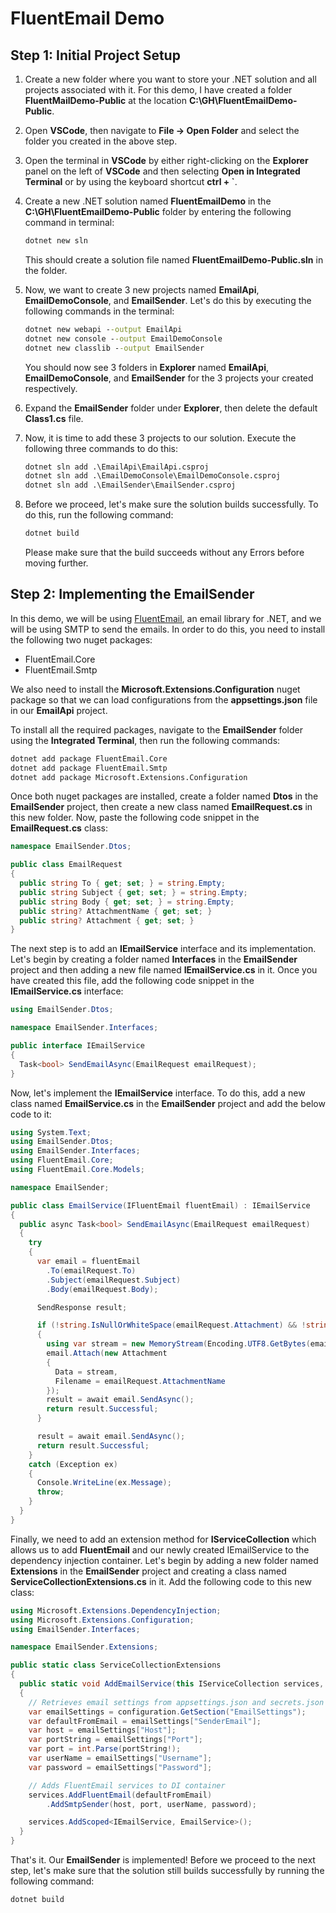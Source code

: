 # FluentEmail Demo

## Step 1: Initial Project Setup

1. Create a new folder where you want to store your .NET solution and all projects associated with it. For this demo, I have created a folder **FluentMailDemo-Public** at the location **C:\GH\FluentEmailDemo-Public**.
2. Open **VSCode**, then navigate to **File -> Open Folder** and select the folder you created in the above step.
3. Open the terminal in **VSCode** by either right-clicking on the **Explorer** panel on the left of **VSCode** and then selecting **Open in Integrated Terminal** or by using the keyboard shortcut **ctrl + `**.
4. Create a new .NET solution named **FluentEmailDemo** in the **C:\GH\FluentEmailDemo-Public** folder by entering the following command in terminal:  

    ```cmd
    dotnet new sln
    ```

    This should create a solution file named **FluentEmailDemo-Public.sln** in the folder.
5. Now, we want to create 3 new projects named **EmailApi**, **EmailDemoConsole**, and **EmailSender**. Let's do this by executing the following commands in the terminal:

    ```cmd
    dotnet new webapi --output EmailApi
    dotnet new console --output EmailDemoConsole
    dotnet new classlib --output EmailSender
    ```

   You should now see 3 folders in **Explorer** named **EmailApi**, **EmailDemoConsole**, and **EmailSender** for the 3 projects your created respectively.
6. Expand the **EmailSender** folder under **Explorer**, then delete the default **Class1.cs** file.
7. Now, it is time to add these 3 projects to our solution. Execute the following three commands to do this:

    ```cmd
    dotnet sln add .\EmailApi\EmailApi.csproj
    dotnet sln add .\EmailDemoConsole\EmailDemoConsole.csproj
    dotnet sln add .\EmailSender\EmailSender.csproj 
    ```

8. Before we proceed, let's make sure the solution builds successfully. To do this, run the following command:

    ```cmd
    dotnet build
    ```

    Please make sure that the build succeeds without any Errors before moving further.

## Step 2: Implementing the EmailSender

In this demo, we will be using [FluentEmail](https://github.com/lukencode/FluentEmail), an email library for .NET, and we will be using SMTP to send the emails. In order to do this, you need to install the following two nuget packages:

- FluentEmail.Core
- FluentEmail.Smtp

We also need to install the **Microsoft.Extensions.Configuration** nuget package so that we can load configurations from the **appsettings.json** file in our **EmailApi** project.
  
To install all the required packages, navigate to the **EmailSender** folder using the **Integrated Terminal**, then run the following commands:

```cmd
dotnet add package FluentEmail.Core
dotnet add package FluentEmail.Smtp
dotnet add package Microsoft.Extensions.Configuration
```

Once both nuget packages are installed, create a folder named **Dtos** in the **EmailSender** project, then create a new class named **EmailRequest.cs** in this new folder. Now, paste the following code snippet in the **EmailRequest.cs** class:

```cs
namespace EmailSender.Dtos;

public class EmailRequest
{
  public string To { get; set; } = string.Empty;
  public string Subject { get; set; } = string.Empty;
  public string Body { get; set; } = string.Empty;
  public string? AttachmentName { get; set; }
  public string? Attachment { get; set; }
}
```

The next step is to add an **IEmailService** interface and its implementation. Let's begin by creating a folder named **Interfaces** in the **EmailSender** project and then adding a new file named **IEmailService.cs** in it. Once you have created this file, add the following code snippet in the **IEmailService.cs** interface:

```cs
using EmailSender.Dtos;

namespace EmailSender.Interfaces;

public interface IEmailService
{
  Task<bool> SendEmailAsync(EmailRequest emailRequest);
}
```

Now, let's implement the **IEmailService** interface. To do this, add a new class named **EmailService.cs** in the **EmailSender** project and add the below code to it:

```cs
using System.Text;
using EmailSender.Dtos;
using EmailSender.Interfaces;
using FluentEmail.Core;
using FluentEmail.Core.Models;

namespace EmailSender;

public class EmailService(IFluentEmail fluentEmail) : IEmailService
{
  public async Task<bool> SendEmailAsync(EmailRequest emailRequest)
  {
    try
    {
      var email = fluentEmail
        .To(emailRequest.To)
        .Subject(emailRequest.Subject)
        .Body(emailRequest.Body);

      SendResponse result;

      if (!string.IsNullOrWhiteSpace(emailRequest.Attachment) && !string.IsNullOrWhiteSpace(emailRequest.AttachmentName))
      {
        using var stream = new MemoryStream(Encoding.UTF8.GetBytes(emailRequest.Attachment));
        email.Attach(new Attachment
        {
          Data = stream,
          Filename = emailRequest.AttachmentName
        });
        result = await email.SendAsync();
        return result.Successful;
      }

      result = await email.SendAsync();
      return result.Successful;
    }
    catch (Exception ex)
    {
      Console.WriteLine(ex.Message);
      throw;
    }
  }
}
```

Finally, we need to add an extension method for **IServiceCollection** which allows us to add **FluentEmail** and our newly created IEmailService to the dependency injection container. Let's begin by adding a new folder named **Extensions** in the **EmailSender** project and creating a class named **ServiceCollectionExtensions.cs** in it. Add the following code to this new class:

```cs
using Microsoft.Extensions.DependencyInjection;
using Microsoft.Extensions.Configuration;
using EmailSender.Interfaces;

namespace EmailSender.Extensions;

public static class ServiceCollectionExtensions
{
  public static void AddEmailService(this IServiceCollection services, IConfiguration configuration)
  {
    // Retrieves email settings from appsettings.json and secrets.json files
    var emailSettings = configuration.GetSection("EmailSettings");
    var defaultFromEmail = emailSettings["SenderEmail"];
    var host = emailSettings["Host"];
    var portString = emailSettings["Port"];
    var port = int.Parse(portString!);
    var userName = emailSettings["Username"];
    var password = emailSettings["Password"];

    // Adds FluentEmail services to DI container
    services.AddFluentEmail(defaultFromEmail)
        .AddSmtpSender(host, port, userName, password);

    services.AddScoped<IEmailService, EmailService>();
  }
}
```

That's it. Our **EmailSender** is implemented! Before we proceed to the next step, let's make sure that the solution still builds successfully by running the following command:

```cmd
dotnet build
```
